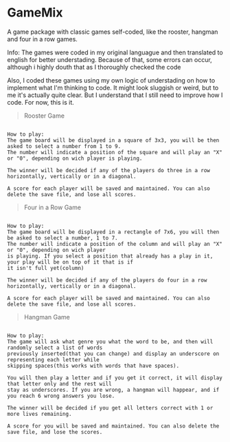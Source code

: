 # GameMix
A game package with classic games self-coded, like the rooster, hangman and four in a row games.

Info:
The games were coded in my original languague and then translated to english for better understading. Because of that, some errors can occur, although i highly douth that as I thoroughly checked the code

Also, I coded these games using my own logic of understading on how to implement what I'm thinking to code. It might look sluggish or weird, but to me it's actually quite clear. But I understand that I still need to improve how I code. For now, this is it.


> Rooster Game
```

How to play:
The game board will be displayed in a square of 3x3, you will be then asked to select a number from 1 to 9.
The number will indicate a position of the square and will play an "X" or "0", depending on wich player is playing.

The winner will be decided if any of the players do three in a row horizontally, vertically or in a diagonal.

A score for each player will be saved and maintained. You can also delete the save file, and lose all scores.

```

> Four in a Row Game
```

How to play:
The game board will be displayed in a rectangle of 7x6, you will then be asked to select a number, 1 to 7.
The number will indicate a position of the column and will play an "X" or "0", depending on wich player
is playing. If you select a position that already has a play in it, your play will be on top of it that is if
it isn't full yet(column)

The winner will be decided if any of the players do four in a row horizontally, vertically or in a diagonal.

A score for each player will be saved and maintained. You can also delete the save file, and lose all scores.

```

> Hangman Game
```

How to play:
The game will ask what genre you what the word to be, and then will randomly select a list of words
previously inserted(that you can change) and display an underscore on representing each letter while
skipping spaces(this works with words that have spaces).

You will then play a letter and if you get it correct, it will display that letter only and the rest will
stay as underscores. If you are wrong, a hangman will happear, and if you reach 6 wrong answers you lose.

The winner will be decided if you get all letters correct with 1 or more lives remaining.

A score for you will be saved and maintained. You can also delete the save file, and lose the scores.

```
